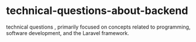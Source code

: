 # technical-questions-about-backend

technical questions , primarily focused on concepts related to programming, software development, and the Laravel framework.
